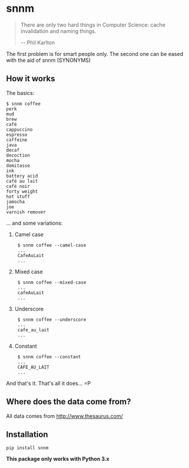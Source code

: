 # snnm

> There are only two hard things in Computer Science: cache invalidation and naming things.
>
> -- Phil Karlton


The first problem is for smart people only. The second one can be eased with the aid of snnm (SYNONYMS)


## How it works

The basics:

    $ snnm coffee
	perk
	mud
	brew
	café
	cappuccino
	espresso
	caffeine
	java
	decaf
	decoction
	mocha
	demitasse
	ink
	battery acid
	café au lait
	café noir
	forty weight
	hot stuff
	jamocha
	joe
	varnish remover

... and some variations:

1. Camel case

	    $ snnm coffee --camel-case
		...
		CafeAuLait
		...

2. Mixed case

    	$ snnm coffee --mixed-case
		...
		cafeAuLait
		...

3. Underscore

    	$ snnm coffee --underscore
		...
		cafe_au_lait
		...

4. Constant

		$ snnm coffee --constant
		...
		CAFE_AU_LAIT
		...



And that's it. That's all it does... =P

## Where does the data come from?

All data comes from http://www.thesaurus.com/


## Installation

	pip install snnm


**This package only works with Python 3.x**
